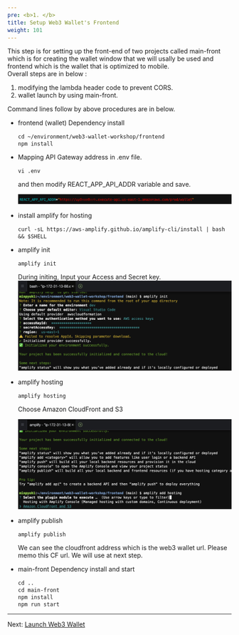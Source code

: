 ```yaml
---
pre: <b>1. </b>
title: Setup Web3 Wallet's Frontend
weight: 101
---
```


This step is for setting up the front-end of two projects called main-front which is for creating the wallet window that we will usally be used and frontend which is the wallet that is optimized to mobile.  
Overall steps are in below : 

1. modifying the lambda header code to prevent CORS.
2. wallet launch by using main-front. 


Command lines follow by above procedures are in below.


* frontend (wallet) Dependency install

   ```shell
   cd ~/environment/web3-wallet-workshop/frontend
   npm install
   ```

* Mapping API Gateway address in .env file.

   ```shell
   vi .env
   ```

   and then modify REACT_APP_API_ADDR variable and save.

   ![Main front window](/contents/static/01-setup-web3-wallet/02-setup-frontend/apigw-mapping.png)

* install amplify for hosting

   ```shell
   curl -sL https://aws-amplify.github.io/amplify-cli/install | bash && $SHELL
   ```

* amplify init

   ```shell
   amplify init
   ```
   During initing, Input your Access and Secret key.
   ![Main front window](/contents/static/01-setup-web3-wallet/02-setup-frontend/amplify-init.png)

* amplify hosting 

   ```shell
   amplify hosting
   ```

   Choose Amazon CloudFront and S3

   ![Main front window](/contents/static/01-setup-web3-wallet/02-setup-frontend/amplify-hosting.png)


* amplify publish 

   ```shell
   amplify publish
   ```

   We can see the cloudfront address which is the web3 wallet url.
   Please memo this CF url. We will use at next step.


* main-front Dependency install and start

   ```shell
   cd ..
   cd main-front
   npm install
   npm run start
   ```

----
Next: [Launch Web3 Wallet](../03-launch-web3-wallet/index.en.md)